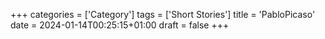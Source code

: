 +++
categories = ['Category']
tags = ['Short Stories']
title = 'PabloPicaso'
date = 2024-01-14T00:25:15+01:00
draft = false
+++
